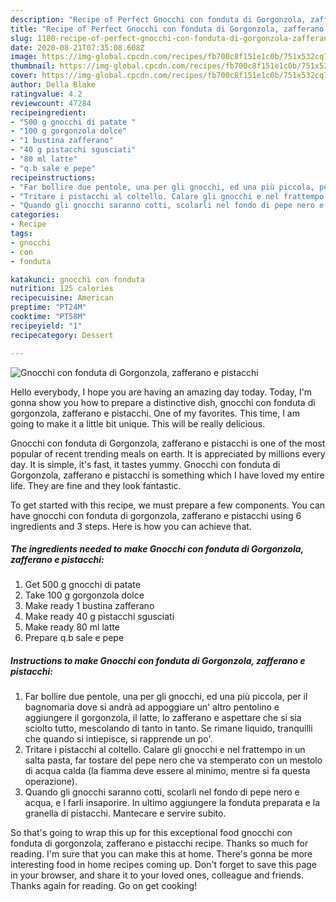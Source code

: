 ```yaml
---
description: "Recipe of Perfect Gnocchi con fonduta di Gorgonzola, zafferano e pistacchi"
title: "Recipe of Perfect Gnocchi con fonduta di Gorgonzola, zafferano e pistacchi"
slug: 1180-recipe-of-perfect-gnocchi-con-fonduta-di-gorgonzola-zafferano-e-pistacchi
date: 2020-08-21T07:35:08.608Z
image: https://img-global.cpcdn.com/recipes/fb700c8f151e1c0b/751x532cq70/gnocchi-con-fonduta-di-gorgonzola-zafferano-e-pistacchi-recipe-main-photo.jpg
thumbnail: https://img-global.cpcdn.com/recipes/fb700c8f151e1c0b/751x532cq70/gnocchi-con-fonduta-di-gorgonzola-zafferano-e-pistacchi-recipe-main-photo.jpg
cover: https://img-global.cpcdn.com/recipes/fb700c8f151e1c0b/751x532cq70/gnocchi-con-fonduta-di-gorgonzola-zafferano-e-pistacchi-recipe-main-photo.jpg
author: Della Blake
ratingvalue: 4.2
reviewcount: 47284
recipeingredient:
- "500 g gnocchi di patate "
- "100 g gorgonzola dolce"
- "1 bustina zafferano"
- "40 g pistacchi sgusciati"
- "80 ml latte"
- "q.b sale e pepe"
recipeinstructions:
- "Far bollire due pentole, una per gli gnocchi, ed una più piccola, per il bagnomaria dove si andrà ad appoggiare un&#39; altro pentolino e aggiungere il gorgonzola, il latte, lo zafferano e aspettare che si sia sciolto tutto, mescolando di tanto in tanto. Se rimane liquido, tranquilli che quando si intiepisce, si rapprende un po&#39;."
- "Tritare i pistacchi al coltello. Calare gli gnocchi e nel frattempo in un salta pasta, far tostare del pepe nero che va stemperato con un mestolo di acqua calda (la fiamma deve essere al minimo, mentre si fa questa operazione). ⠀"
- "Quando gli gnocchi saranno cotti, scolarli nel fondo di pepe nero e acqua, e l farli insaporire. In ultimo aggiungere la fonduta preparata e la granella di pistacchi. Mantecare e servire subito."
categories:
- Recipe
tags:
- gnocchi
- con
- fonduta

katakunci: gnocchi con fonduta 
nutrition: 125 calories
recipecuisine: American
preptime: "PT24M"
cooktime: "PT58M"
recipeyield: "1"
recipecategory: Dessert

---
```



![Gnocchi con fonduta di Gorgonzola, zafferano e pistacchi](https://img-global.cpcdn.com/recipes/fb700c8f151e1c0b/751x532cq70/gnocchi-con-fonduta-di-gorgonzola-zafferano-e-pistacchi-recipe-main-photo.jpg)

Hello everybody, I hope you are having an amazing day today. Today, I'm gonna show you how to prepare a distinctive dish, gnocchi con fonduta di gorgonzola, zafferano e pistacchi. One of my favorites. This time, I am going to make it a little bit unique. This will be really delicious.



Gnocchi con fonduta di Gorgonzola, zafferano e pistacchi is one of the most popular of recent trending meals on earth. It is appreciated by millions every day. It is simple, it's fast, it tastes yummy. Gnocchi con fonduta di Gorgonzola, zafferano e pistacchi is something which I have loved my entire life. They are fine and they look fantastic.


To get started with this recipe, we must prepare a few components. You can have gnocchi con fonduta di gorgonzola, zafferano e pistacchi using 6 ingredients and 3 steps. Here is how you can achieve that.

<!--inarticleads1-->

##### The ingredients needed to make Gnocchi con fonduta di Gorgonzola, zafferano e pistacchi:

1. Get 500 g gnocchi di patate ⠀
1. Take 100 g gorgonzola dolce
1. Make ready 1 bustina zafferano
1. Make ready 40 g pistacchi sgusciati⠀
1. Make ready 80 ml latte
1. Prepare q.b sale e pepe




<!--inarticleads2-->

##### Instructions to make Gnocchi con fonduta di Gorgonzola, zafferano e pistacchi:

1. Far bollire due pentole, una per gli gnocchi, ed una più piccola, per il bagnomaria dove si andrà ad appoggiare un&#39; altro pentolino e aggiungere il gorgonzola, il latte, lo zafferano e aspettare che si sia sciolto tutto, mescolando di tanto in tanto. Se rimane liquido, tranquilli che quando si intiepisce, si rapprende un po&#39;.
1. Tritare i pistacchi al coltello. Calare gli gnocchi e nel frattempo in un salta pasta, far tostare del pepe nero che va stemperato con un mestolo di acqua calda (la fiamma deve essere al minimo, mentre si fa questa operazione). ⠀
1. Quando gli gnocchi saranno cotti, scolarli nel fondo di pepe nero e acqua, e l farli insaporire. In ultimo aggiungere la fonduta preparata e la granella di pistacchi. Mantecare e servire subito.




So that's going to wrap this up for this exceptional food gnocchi con fonduta di gorgonzola, zafferano e pistacchi recipe. Thanks so much for reading. I'm sure that you can make this at home. There's gonna be more interesting food in home recipes coming up. Don't forget to save this page in your browser, and share it to your loved ones, colleague and friends. Thanks again for reading. Go on get cooking!
